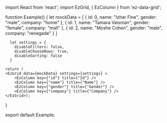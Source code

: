 import React from 'react';
import EzGrid, { EzColumn } from 'ez-data-grid';

function Example() {
	let mockData = [
		{ id: 0, name: "Izhar Fine", gender: "male", company: "home" },
		{ id: 1, name: "Tamara Vaisman", gender: "female", company: "mall" },
		{ id: 2, name: "Moshe Cohen", gender: "male", company: "renegade" }
	  ]
	  
	  let settings = {
		disableFilters: false,
		disableChooseRows: true,
		disableSorting: false
	  }

	return (
	<EzGrid data={mockData} settings={settings} >
		<EzColumn key={"id"} title={"Id"} />
		<EzColumn key={"name"} title={"Name"} />
		<EzColumn key={"gender"} title={"Gender"} />
		<EzColumn key={"company"} title={"Company"} />
	</EzGrid>);
}

export default Example;
